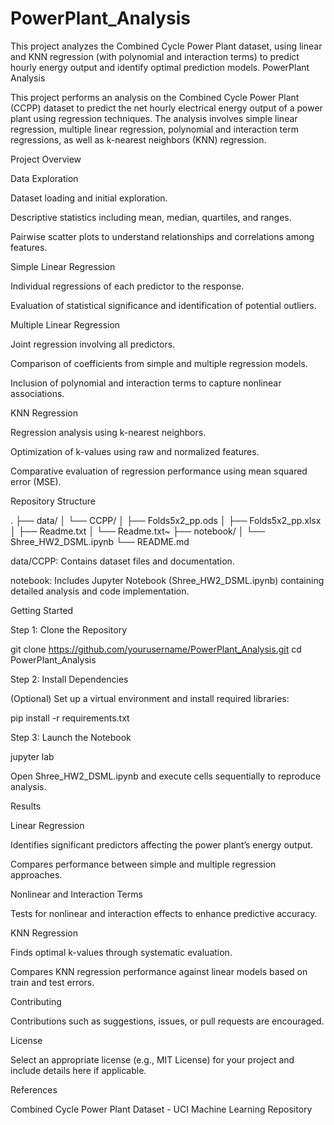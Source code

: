 # PowerPlant_Analysis
This project analyzes the Combined Cycle Power Plant dataset, using linear and KNN regression (with polynomial and interaction terms) to predict hourly energy output and identify optimal prediction models.
PowerPlant Analysis

This project performs an analysis on the Combined Cycle Power Plant (CCPP) dataset to predict the net hourly electrical energy output of a power plant using regression techniques. The analysis involves simple linear regression, multiple linear regression, polynomial and interaction term regressions, as well as k-nearest neighbors (KNN) regression.

Project Overview

Data Exploration

Dataset loading and initial exploration.

Descriptive statistics including mean, median, quartiles, and ranges.

Pairwise scatter plots to understand relationships and correlations among features.

Simple Linear Regression

Individual regressions of each predictor to the response.

Evaluation of statistical significance and identification of potential outliers.

Multiple Linear Regression

Joint regression involving all predictors.

Comparison of coefficients from simple and multiple regression models.

Inclusion of polynomial and interaction terms to capture nonlinear associations.

KNN Regression

Regression analysis using k-nearest neighbors.

Optimization of k-values using raw and normalized features.

Comparative evaluation of regression performance using mean squared error (MSE).

Repository Structure

.
├── data/
│   └── CCPP/
│       ├── Folds5x2_pp.ods
│       ├── Folds5x2_pp.xlsx
│       ├── Readme.txt
│       └── Readme.txt~
├── notebook/
│   └── Shree_HW2_DSML.ipynb
└── README.md

data/CCPP: Contains dataset files and documentation.

notebook: Includes Jupyter Notebook (Shree_HW2_DSML.ipynb) containing detailed analysis and code implementation.

Getting Started

Step 1: Clone the Repository

git clone https://github.com/yourusername/PowerPlant_Analysis.git
cd PowerPlant_Analysis

Step 2: Install Dependencies

(Optional) Set up a virtual environment and install required libraries:

pip install -r requirements.txt

Step 3: Launch the Notebook

jupyter lab

Open Shree_HW2_DSML.ipynb and execute cells sequentially to reproduce analysis.

Results

Linear Regression

Identifies significant predictors affecting the power plant’s energy output.

Compares performance between simple and multiple regression approaches.

Nonlinear and Interaction Terms

Tests for nonlinear and interaction effects to enhance predictive accuracy.

KNN Regression

Finds optimal k-values through systematic evaluation.

Compares KNN regression performance against linear models based on train and test errors.

Contributing

Contributions such as suggestions, issues, or pull requests are encouraged.

License

Select an appropriate license (e.g., MIT License) for your project and include details here if applicable.

References

Combined Cycle Power Plant Dataset - UCI Machine Learning Repository

